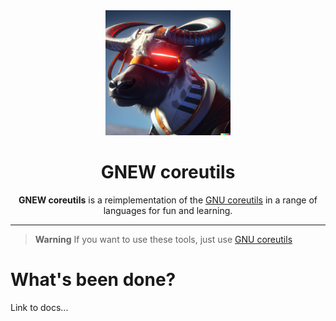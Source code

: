 <div align="center">
    <img src="docs/assets/gnew.png" alt="gnew" style="width: 200px">
    <h1>GNEW coreutils</h1>
</div>

<div align="center">
    <strong>GNEW coreutils</strong> is a reimplementation of the 
    <a href="https://www.gnu.org/software/coreutils">GNU coreutils</a>
    in a range of languages for fun and learning.
</div>

-----------------

> **Warning**
> If you want to use these tools, just use <a href="https://www.gnu.org/software/coreutils">GNU coreutils</a>


# What's been done?

Link to docs...